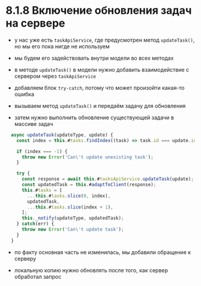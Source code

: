 # 8.1.8 Включение обновления задач на сервере

- у нас уже есть `taskApiService`, где предусмотрен метод `updateTask()`, но мы его пока нигде не используем

- мы будем его задействовать внутри модели во всех методах

- в методе `updateTask()` в модели нужно добавить взаимодействие с сервером через `taskApiService`

- добавляем блок `try-catch`, потому что может произойти какая-то ошибка

- вызываем метод `updateTask()` и передаём задачу для обновления

- затем нужно выполнить обновление существующей задачи в массиве задач

```js
  async updateTask(updateType, update) {
    const index = this.#tasks.findIndex((task) => task.id === update.id);

    if (index === -1) {
      throw new Error('Can\'t update unexisting task');
    }

    try {
      const response = await this.#tasksApiService.updateTask(update);
      const updatedTask = this.#adaptToClient(response);
      this.#tasks = [
        ...this.#tasks.slice(0, index),
        updatedTask,
        ...this.#tasks.slice(index + 1),
      ];
      this._notify(updateType, updatedTask);
    } catch(err) {
      throw new Error('Can\'t update task');
    }
  }
```

- по факту основная часть не изменилась, мы добавили обращение к серверу

- локальную копию нужно обновлять после того, как сервер обработал запрос